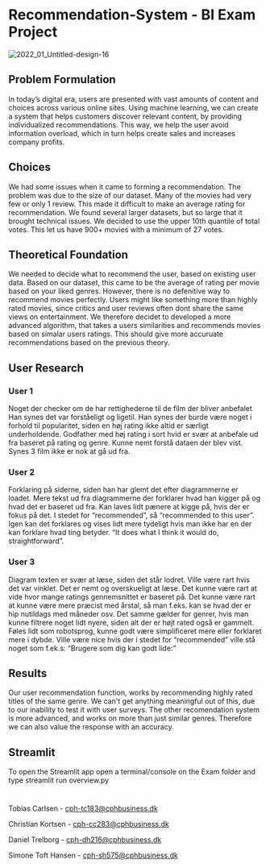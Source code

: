 # Recommendation-System - BI Exam Project 
![2022_01_Untitled-design-16](https://github.com/Toebzy/Recommendation-System/assets/113095884/6880aebb-c750-4aaa-b0e3-d16b21d94ce4)

## Problem Formulation

In today’s digital era, users are presented with vast amounts of content and choices across various online sites. Using machine learning, we can create a system that helps customers discover relevant content, by providing individualized recommendations. This way, we help the user avoid information overload, which in turn helps create sales and increases company profits.

## Choices 
We had some issues when it came to forming a recommendation. The problem was due to the size of our dataset. Many of the movies had very few or only 1 review. 
This made it difficult to make an average rating for recommendation. We found several larger datasets, but so large that it brought technical issues. 
We decided to use the upper 10th quantile of total votes. This let us have 900+ movies with a minimum of 27 votes. 

## Theoretical Foundation
We needed to decide what to recommend the user, based on existing user data. Based on our dataset, this came to be the average of rating per movie based on your liked genres. 
However, there is no defenitive way to recommend movies perfectly. Users might like something more than highly rated movies, since critics and user reviews often dont share the same views on entertainment. 
We therefore decidet to developed a more advanced algorithm, that takes a users similarities and recommends movies based on simalar users ratings. This should give more accuruate recommendations based on the previous theory. 

## User Research
### User 1
Noget der checker om de har rettighederne til de film der bliver anbefalet
Han synes det var forståeligt og ligetil.
Han synes der burde være noget i forhold til popularitet, siden en høj rating ikke altid er særligt underholdende. Godfather med høj rating i sort hvid er svær at anbefale ud fra baseret på rating og genre. 
Kunne nemt forstå dataen der blev vist. Synes 3 film ikke er nok at gå ud fra. 

### User 2
Forklaring på siderne, siden han har glemt det efter diagrammerne er loadet. Mere tekst ud fra diagrammerne der forklarer hvad han kigger på og hvad det er baseret ud fra. 
Kan laves lidt pænere at kigge på, hvis der er fokus på det.
I stedet for “recommended”, så “recommended to this user”. Igen kan det forklares og vises lidt mere tydeligt hvis man ikke har en der kan forklare hvad ting betyder. 
“It does what I think it would do, straightforward”.

### User 3
Diagram texten er svær at læse, siden det står lodret. Ville være rart hvis det var vinklet. 
Det er nemt og overskueligt at læse. Det kunne være rart at vide hvor mange ratings gennemsnittet er baseret på. Det kunne være rart at kunne være mere præcist med årstal, så man f.eks. kan se hvad der er hip nutildags med måneder osv. 
Det samme gælder for genrer, hvis man kunne filtrere noget lidt nyere, siden alt der er højt rated også er gammelt. 
Føles lidt som robotsprog, kunne godt være simplificeret mere eller forklaret mere i dybde. 
Ville være nice hvis der i stedet for “recommended” ville stå noget som f.ek.s: “Brugere som dig kan godt lide:” 


## Results
Our user recommendation function, works by recommending highly rated titles of the same genre. We can't get anything meaningful out of this, due to our inability to test it with user surveys. 
The other recomendation system is more advanced, and works on more than just similar genres. Therefore we can also value the response with an accuracy. 
## Streamlit
To open the Streamlit app open a terminal/console on the Exam folder and type streamlit run overview.py
#

Tobias Carlsen - cph-tc183@cphbusiness.dk

Christian Kortsen - cph-cc283@cphbusiness.dk

Daniel Trelborg - cph-dh216@cphbusiness.dk

Simone Toft Hansen - cph-sh575@cphbusiness.dk
